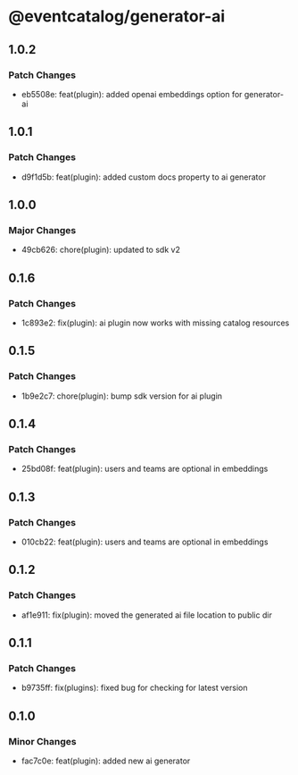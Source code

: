 # @eventcatalog/generator-ai

## 1.0.2

### Patch Changes

- eb5508e: feat(plugin): added openai embeddings option for generator-ai

## 1.0.1

### Patch Changes

- d9f1d5b: feat(plugin): added custom docs property to ai generator

## 1.0.0

### Major Changes

- 49cb626: chore(plugin): updated to sdk v2

## 0.1.6

### Patch Changes

- 1c893e2: fix(plugin): ai plugin now works with missing catalog resources

## 0.1.5

### Patch Changes

- 1b9e2c7: chore(plugin): bump sdk version for ai plugin

## 0.1.4

### Patch Changes

- 25bd08f: feat(plugin): users and teams are optional in embeddings

## 0.1.3

### Patch Changes

- 010cb22: feat(plugin): users and teams are optional in embeddings

## 0.1.2

### Patch Changes

- af1e911: fix(plugin): moved the generated ai file location to public dir

## 0.1.1

### Patch Changes

- b9735ff: fix(plugins): fixed bug for checking for latest version

## 0.1.0

### Minor Changes

- fac7c0e: feat(plugin): added new ai generator

